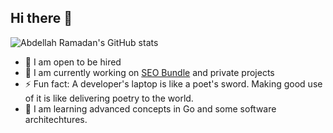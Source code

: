 ## Hi there 👋
![Abdellah Ramadan's GitHub stats](https://github-readme-stats.vercel.app/api?username=abdellahrk&show_icons=true)

- 👷 I am open to be hired
- 🔭 I am currently working on [SEO Bundle](https://github.com/abdellahrk/SeoBundle) and private projects
- ⚡ Fun fact: A developer's laptop is like a poet's sword. Making good use of it is like delivering poetry to the world.
- 🌱 I am learning advanced concepts in Go and some software architechtures.
<!--
**abdellahrk/abdellahrk** is a ✨ _special_ ✨ repository because its `README.md` (this file) appears on your GitHub profile.

Here are some ideas to get you started:

- 🔭 I’m currently working on ...
- 🌱 I’m currently learning ...
- 👯 I’m looking to collaborate on ...
- 🤔 I’m looking for help with ...
- 💬 Ask me about ...
- 📫 How to reach me: ...
- 😄 Pronouns: ...
- ⚡ Fun fact: ...
-->
